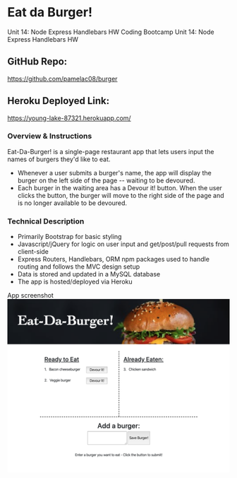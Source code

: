 # Eat da Burger!
Unit 14: Node Express Handlebars HW
Coding Bootcamp Unit 14: Node Express Handlebars HW

## GitHub Repo:
https://github.com/pamelac08/burger

## Heroku Deployed Link:
https://young-lake-87321.herokuapp.com/

### Overview & Instructions
Eat-Da-Burger! is a single-page restaurant app that lets users input the names of burgers they'd like to eat.

* Whenever a user submits a burger's name, the app will display the burger on the left side of the page -- waiting to be devoured.
* Each burger in the waiting area has a Devour it! button. When the user clicks the button, the burger will move to the right side of the page and is no longer available to be devoured.



### Technical Description
* Primarily Bootstrap for basic styling
* Javascript/jQuery for logic on user input and get/post/pull requests from client-side
* Express Routers, Handlebars, ORM npm packages used to handle routing and follows the MVC design setup
* Data is stored and updated in a MySQL database
* The app is hosted/deployed via Heroku



App screenshot
![Screenshot](./public/assets/img/burger_screenshot.png)
